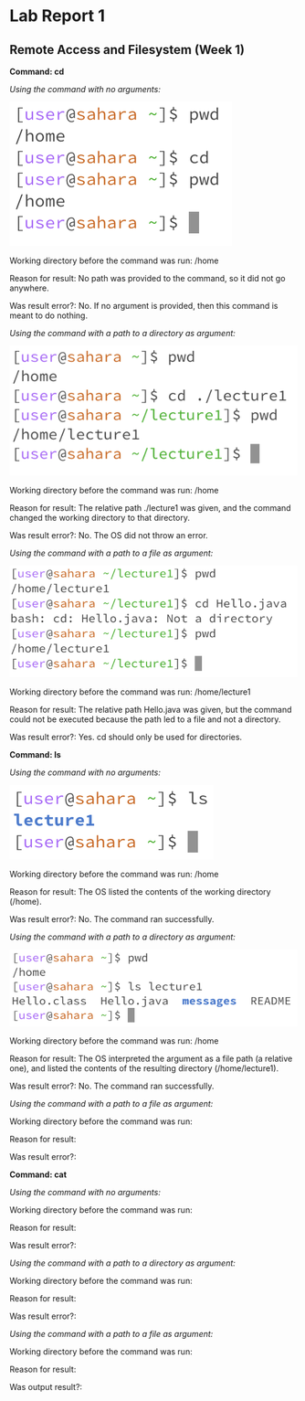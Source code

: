 # Lab Report 1
## Remote Access and Filesystem (Week 1)

**Command: cd**

*Using the command with no arguments:*

![Image](CSE15L_Lab1_1a.png)

Working directory before the command was run: /home

Reason for result: No path was provided to the command, so it did not go anywhere.

Was result error?: No. If no argument is provided, then this command is meant to do nothing.

*Using the command with a path to a directory as argument:*

![Image](CSE15L_Lab1_1b.png)

Working directory before the command was run: /home

Reason for result: The relative path ./lecture1 was given, and the command changed the working directory to that directory.

Was result error?: No. The OS did not throw an error.

*Using the command with a path to a file as argument:*

![Image](CSE15L_Lab1_1c.png)

Working directory before the command was run: /home/lecture1

Reason for result: The relative path Hello.java was given, but the command could not be executed because the path led to a file and not a directory.

Was result error?: Yes. cd should only be used for directories.

**Command: ls**

*Using the command with no arguments:*

![Image](CSE15L_Lab1_2a.png)

Working directory before the command was run: /home

Reason for result: The OS listed the contents of the working directory (/home).

Was result error?: No. The command ran successfully.

*Using the command with a path to a directory as argument:*

![Image](CSE15L_Lab1_2b.png)

Working directory before the command was run: /home

Reason for result: The OS interpreted the argument as a file path (a relative one), and listed the contents of the resulting directory (/home/lecture1).

Was result error?: No. The command ran successfully.

*Using the command with a path to a file as argument:*

Working directory before the command was run:

Reason for result:

Was result error?:

**Command: cat**

*Using the command with no arguments:*

Working directory before the command was run:

Reason for result:

Was result error?:

*Using the command with a path to a directory as argument:*

Working directory before the command was run:

Reason for result:

Was result error?:

*Using the command with a path to a file as argument:*

Working directory before the command was run:

Reason for result:

Was output result?:
